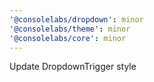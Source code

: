 ```yaml
---
'@consolelabs/dropdown': minor
'@consolelabs/theme': minor
'@consolelabs/core': minor
---
```


Update DropdownTrigger style
